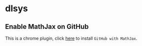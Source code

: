 # dlsys

## Enable MathJax on GitHub
This is a chrome plugin, click [here](https://chrome.google.com/webstore/detail/github-with-mathjax/ioemnmodlmafdkllaclgeombjnmnbima/related) to install `GitHub with MathJax`.
